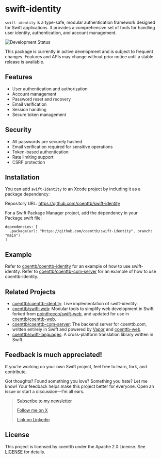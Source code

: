# swift-identity

`swift-identity` is a type-safe, modular authentication framework designed for Swift applications. It provides a comprehensive set of tools for handling user identity, authentication, and account management.

![Development Status](https://img.shields.io/badge/status-active--development-blue.svg)

This package is currently in active development and is subject to frequent changes. Features and APIs may change without prior notice until a stable release is available.

## Features

- User authentication and authorization
- Account management
- Password reset and recovery
- Email verification
- Session handling
- Secure token management

## Security

- All passwords are securely hashed
- Email verification required for sensitive operations
- Token-based authentication
- Rate limiting support
- CSRF protection

## Installation

You can add `swift-identity` to an Xcode project by including it as a package dependency:

Repository URL: https://github.com/coenttb/swift-identity

For a Swift Package Manager project, add the dependency in your Package.swift file:
```
dependencies: [
  .package(url: "https://github.com/coenttb/swift-identity", branch: "main")
]
```

## Example

Refer to [coenttb/coenttb-identity](https://www.github.com/coenttb/coenttb-identity) for an example of how to use swift-identity.
Refer to [coenttb/coenttb-com-server](https://www.github.com/coenttb/coenttb-com-server) for an example of how to use coenttb-identity.

## Related Projects

* [coenttb/coenttb-identity](https://www.github.com/coenttb/swift-web): Live implementation of swift-identity.
* [coenttb/swift-web](https://www.github.com/coenttb/swift-web): Modular tools to simplify web development in Swift forked from  [pointfreeco/swift-web](https://www.github.com/pointfreeco/swift-web), and updated for use in [coenttb/coenttb-web](https://www.github.com/coenttb/coenttb-web).
* [coenttb/coenttb-com-server](https://www.github.com/coenttb/coenttb-com-server): The backend server for coenttb.com, written entirely in Swift and powered by [Vapor](https://www.github.com/vapor/vapor) and [coenttb-web](https://www.github.com/coenttb/coenttb-web).
* [coenttb/swift-languages](https://www.github.com/coenttb/swift-languages): A cross-platform translation library written in Swift.

## Feedback is much appreciated!

If you’re working on your own Swift project, feel free to learn, fork, and contribute.

Got thoughts? Found something you love? Something you hate? Let me know! Your feedback helps make this project better for everyone. Open an issue or start a discussion—I’m all ears.

> [Subscribe to my newsletter](http://coenttb.com/en/newsletter/subscribe)
>
> [Follow me on X](http://x.com/coenttb)
> 
> [Link on Linkedin](https://www.linkedin.com/in/tenthijeboonkkamp)

## License

This project is licensed by coenttb under the Apache 2.0 License. See [LICENSE](LICENSE) for details.


